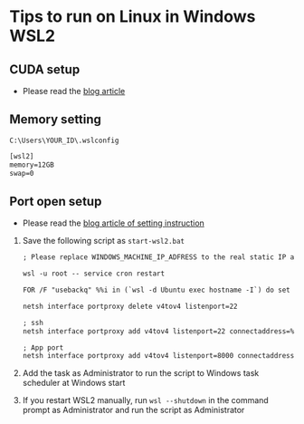 
# Tips to run on Linux in Windows WSL2

## CUDA setup

- Please read the [blog article](https://touch-sp.hatenablog.com/entry/2022/05/05/114358)

## Memory setting

`C:\Users\YOUR_ID\.wslconfig`

```txt
[wsl2]
memory=12GB
swap=0
```

## Port open setup

- Please read the [blog article of setting instruction](https://scratchpad.jp/ubuntu-on-windows11-13/)

1. Save the following script as ``start-wsl2.bat``

    ```txt
    ; Please replace WINDOWS_MACHINE_IP_ADFRESS to the real static IP address

    wsl -u root -- service cron restart

    FOR /F "usebackq" %%i in (`wsl -d Ubuntu exec hostname -I`) do set IP=%%i

    netsh interface portproxy delete v4tov4 listenport=22

    ; ssh
    netsh interface portproxy add v4tov4 listenport=22 connectaddress=%IP% connectport=22 listenaddress=WINDOWS_MACHINE_IP_ADFRESS

    ; App port
    netsh interface portproxy add v4tov4 listenport=8000 connectaddress=%IP% connectport=8000 listenaddress=WINDOWS_MACHINE_IP_ADFRESS
    ```

2. Add the task as Administrator to run the script to Windows task scheduler at Windows start
3. If you restart WSL2 manually, run ``wsl --shutdown`` in the command prompt as Administrator and run the script as Administrator
